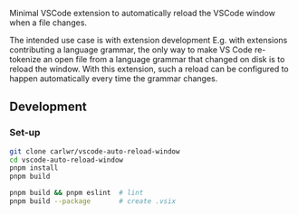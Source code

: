 Minimal VSCode extension to automatically reload the VSCode window when a file changes.

The intended use case is with extension development E.g. with extensions contributing a language grammar, the only way to make VS Code re-tokenize an open file from a language grammar that changed on disk is to reload the window. With this extension, such a reload can be configured to happen automatically every time the grammar changes.

## Development

### Set-up

```bash
git clone carlwr/vscode-auto-reload-window
cd vscode-auto-reload-window
pnpm install
pnpm build

pnpm build && pnpm eslint  # lint
pnpm build --package       # create .vsix
```
